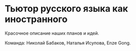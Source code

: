 # Тьютор русского языка как иностранного

Красочное описание наших планов и идей.

Команда: Николай Бабаков, Наталья Исупова, Enze Gong.
